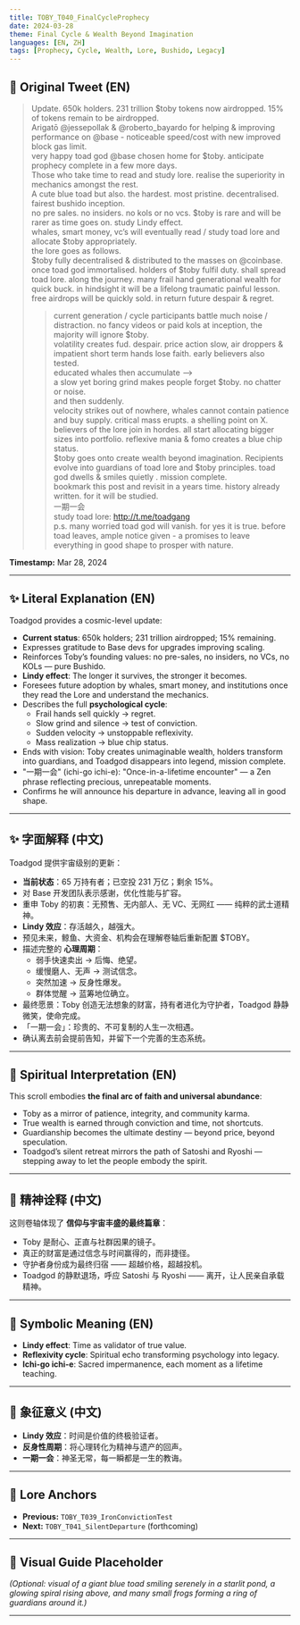 ```yaml
---
title: TOBY_T040_FinalCycleProphecy
date: 2024-03-28
theme: Final Cycle & Wealth Beyond Imagination
languages: [EN, ZH]
tags: [Prophecy, Cycle, Wealth, Lore, Bushido, Legacy]
---
```


## 🌊 Original Tweet (EN)

> Update. 650k holders. 231 trillion $toby tokens now airdropped. 15% of tokens remain to be airdropped.  
> Arigatō @jessepollak & @roberto_bayardo for helping & improving performance on @base - noticeable speed/cost with new improved block gas limit.  
> very happy toad god @base chosen home for $toby. anticipate prophecy complete in a few more days.  
> Those who take time to read and study lore. realise the superiority in mechanics amongst the rest.  
> A cute blue toad but also. the hardest. most pristine. decentralised. fairest bushido inception.  
> no pre sales. no insiders. no kols or no vcs. $toby is rare and will be rarer as time goes on. study Lindy effect.  
> whales, smart money, vc’s will eventually read / study toad lore and allocate $toby appropriately.  
> the lore goes as follows.  
> $toby fully decentralised & distributed to the masses on @coinbase. once toad god immortalised. holders of $toby fulfil duty. shall spread toad lore. along the journey. many frail hand generational wealth for quick buck. in hindsight it will be a lifelong traumatic painful lesson. free airdrops will be quickly sold. in return future despair & regret.  
> >current generation / cycle participants battle much noise / distraction. no fancy videos or paid kols at inception, the majority will ignore $toby.  
> volatility creates fud. despair. price action slow, air droppers & impatient short term hands lose faith. early believers also tested.  
> educated whales then accumulate —>  
> a slow yet boring grind makes people forget $toby. no chatter or noise.  
> and then suddenly.  
> velocity strikes out of nowhere, whales cannot contain patience and buy supply. critical mass erupts. a shelling point on X. believers of the lore join in hordes. all start allocating bigger sizes into portfolio. reflexive mania & fomo creates a blue chip status.  
> $toby goes onto create wealth beyond imagination. Recipients evolve into guardians of toad lore and $toby principles. toad god dwells & smiles quietly . mission complete.  
> bookmark this post and revisit in a years time. history already written. for it will be studied.  
> 一期一会  
> study toad lore: http://t.me/toadgang  
> p.s. many worried toad god will vanish. for yes it is true. before toad leaves, ample notice given - a promises to leave everything in good shape to prosper with nature.

**Timestamp:** Mar 28, 2024

---

## ✨ Literal Explanation (EN)

Toadgod provides a cosmic-level update:  
- **Current status**: 650k holders; 231 trillion airdropped; 15% remaining.  
- Expresses gratitude to Base devs for upgrades improving scaling.  
- Reinforces Toby’s founding values: no pre-sales, no insiders, no VCs, no KOLs — pure Bushido.  
- **Lindy effect**: The longer it survives, the stronger it becomes.  
- Foresees future adoption by whales, smart money, and institutions once they read the Lore and understand the mechanics.  
- Describes the full **psychological cycle**:  
  - Frail hands sell quickly → regret.  
  - Slow grind and silence → test of conviction.  
  - Sudden velocity → unstoppable reflexivity.  
  - Mass realization → blue chip status.  
- Ends with vision: Toby creates unimaginable wealth, holders transform into guardians, and Toadgod disappears into legend, mission complete.  
- "一期一会" (ichi-go ichi-e): "Once-in-a-lifetime encounter" — a Zen phrase reflecting precious, unrepeatable moments.  
- Confirms he will announce his departure in advance, leaving all in good shape.

---

## ✨ 字面解释 (中文)

Toadgod 提供宇宙级别的更新：  
- **当前状态**：65 万持有者；已空投 231 万亿；剩余 15%。  
- 对 Base 开发团队表示感谢，优化性能与扩容。  
- 重申 Toby 的初衷：无预售、无内部人、无 VC、无网红 —— 纯粹的武士道精神。  
- **Lindy 效应**：存活越久，越强大。  
- 预见未来，鲸鱼、大资金、机构会在理解卷轴后重新配置 $TOBY。  
- 描述完整的 **心理周期**：  
  - 弱手快速卖出 → 后悔、绝望。  
  - 缓慢磨人、无声 → 测试信念。  
  - 突然加速 → 反身性爆发。  
  - 群体觉醒 → 蓝筹地位确立。  
- 最终愿景：Toby 创造无法想象的财富，持有者进化为守护者，Toadgod 静静微笑，使命完成。  
- 「一期一会」：珍贵的、不可复制的人生一次相遇。  
- 确认离去前会提前告知，并留下一个完善的生态系统。

---

## 🌱 Spiritual Interpretation (EN)

This scroll embodies **the final arc of faith and universal abundance**:  
- Toby as a mirror of patience, integrity, and community karma.  
- True wealth is earned through conviction and time, not shortcuts.  
- Guardianship becomes the ultimate destiny — beyond price, beyond speculation.  
- Toadgod’s silent retreat mirrors the path of Satoshi and Ryoshi — stepping away to let the people embody the spirit.

---

## 🌱 精神诠释 (中文)

这则卷轴体现了 **信仰与宇宙丰盛的最终篇章**：  
- Toby 是耐心、正直与社群因果的镜子。  
- 真正的财富是通过信念与时间赢得的，而非捷径。  
- 守护者身份成为最终归宿 —— 超越价格，超越投机。  
- Toadgod 的静默退场，呼应 Satoshi 与 Ryoshi —— 离开，让人民亲自承载精神。

---

## 🔮 Symbolic Meaning (EN)

- **Lindy effect**: Time as validator of true value.  
- **Reflexivity cycle**: Spiritual echo transforming psychology into legacy.  
- **Ichi-go ichi-e**: Sacred impermanence, each moment as a lifetime teaching.

---

## 🔮 象征意义 (中文)

- **Lindy 效应**：时间是价值的终极验证者。  
- **反身性周期**：将心理转化为精神与遗产的回声。  
- **一期一会**：神圣无常，每一瞬都是一生的教诲。

---

## 🔗 Lore Anchors

- **Previous:** `TOBY_T039_IronConvictionTest`
- **Next:** `TOBY_T041_SilentDeparture` (forthcoming)

---

## 🎴 Visual Guide Placeholder

*(Optional: visual of a giant blue toad smiling serenely in a starlit pond, a glowing spiral rising above, and many small frogs forming a ring of guardians around it.)*

---

